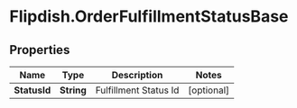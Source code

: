 # Flipdish.OrderFulfillmentStatusBase

## Properties
Name | Type | Description | Notes
------------ | ------------- | ------------- | -------------
**StatusId** | **String** | Fulfillment Status Id | [optional] 


